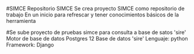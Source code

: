 #SIMCE
Repositorio SIMCE
Se crea proyecto SIMCE como repositorio de trabajo
En un inicio para refrescar y tener conocimientos básicos de la herramienta

#Se sube proyecto de pruebas simce para consulta a base de satos 'sire'
Motor de base de datos Postgres 12
Base de datos 'sire'
Lenguaje:	python
Framework:	Django
